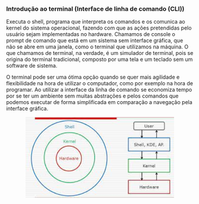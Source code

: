 ### Introdução ao terminal (Interface de linha de comando (CLI))
Executa o shell, programa que interpreta os comandos e os comunica ao kernel do sistema operacional, fazendo com que as ações pretendidas pelo usuário sejam implementadas no hardware. Chamamos de console o prompt de comando que está em um sistema sem interface gráfica, que não se abre em uma janela, como o terminal que utilizamos na máquina. O que chamamos de terminal, na verdade, é um simulador de terminal, pois se origina do terminal tradicional, composto por uma tela e um teclado sem um software de sistema.

O terminal pode ser uma ótima opção quando se quer mais agilidade e flexibilidade na hora de utilizar o computador, como por exemplo na hora de programar. Ao utilizar a interface da linha de comando se economiza tempo por se ter um ambiente sem muitas abstrações e pelos comandos que podemos executar de forma simplificada em comparação a navegação pela interface gráfica.

<div align="center">
  <img src="./shell-kernel-hardware.jpeg" alt="Imagem explicando funcionamento CLI" width=400px heigth=200px>
</div>
